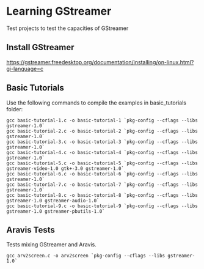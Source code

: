 Learning GStreamer
==================

Test projects to test the capacities of GStreamer

Install GStreamer
-----------------

https://gstreamer.freedesktop.org/documentation/installing/on-linux.html?gi-language=c

Basic Tutorials
---------------

Use the following commands to compile the examples in basic_tutorials folder:

```
gcc basic-tutorial-1.c -o basic-tutorial-1 `pkg-config --cflags --libs gstreamer-1.0`
gcc basic-tutorial-2.c -o basic-tutorial-2 `pkg-config --cflags --libs gstreamer-1.0`
gcc basic-tutorial-3.c -o basic-tutorial-3 `pkg-config --cflags --libs gstreamer-1.0`
gcc basic-tutorial-4.c -o basic-tutorial-4 `pkg-config --cflags --libs gstreamer-1.0`
gcc basic-tutorial-5.c -o basic-tutorial-5 `pkg-config --cflags --libs gstreamer-video-1.0 gtk+-3.0 gstreamer-1.0`
gcc basic-tutorial-6.c -o basic-tutorial-6 `pkg-config --cflags --libs gstreamer-1.0`
gcc basic-tutorial-7.c -o basic-tutorial-7 `pkg-config --cflags --libs gstreamer-1.0`
gcc basic-tutorial-8.c -o basic-tutorial-8 `pkg-config --cflags --libs gstreamer-1.0 gstreamer-audio-1.0`
gcc basic-tutorial-9.c -o basic-tutorial-9 `pkg-config --cflags --libs gstreamer-1.0 gstreamer-pbutils-1.0`
```

Aravis Tests
------------

Tests mixing GStreamer and Aravis.

```
gcc arv2screen.c -o arv2screen `pkg-config --cflags --libs gstreamer-1.0`
```
